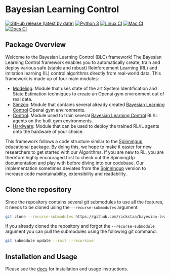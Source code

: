 # Bayesian Learning Control

[![GitHub release (latest by date)](https://img.shields.io/github/v/release/rickstaa/bayesian-learning-control)](https://github.com/rickstaa/bayesian-learning-control/releases)
[![Python 3](https://img.shields.io/badge/Python-3.9%20%7C%203.8%20%7C%203.7%20%7C%203.6-green)](https://www.python.org/)
[![Linux CI](https://github.com/rickstaa/bayesian-learning-control/workflows/Linux%20CI/badge.svg)](https://github.com/rickstaa/bayesian-learning-control/actions?query=workflow%3A%22Linux+CI%22)
[![Mac CI](https://github.com/rickstaa/bayesian-learning-control/workflows/Mac%20CI/badge.svg)](https://github.com/rickstaa/bayesian-learning-control/actions?query=workflow%3A%22Mac+CI%22)
[![Docs CI](https://github.com/rickstaa/bayesian-learning-control/workflows/Docs%20CI/badge.svg)](https://github.com/rickstaa/bayesian-learning-control/actions?query=workflow%3A%22Docs+CI%22)

## Package Overview

Welcome to the Bayesian Learning Control (BLC) framework! The Bayesian Learning Control framework enables
you to automatically create, train and deploy various safe (stable and robust) Reinforcement Learning (RL) and
Imitation learning (IL) control algorithms directly from real-world data. This framework
is made up of four main modules:

-   [Modeling](./bayesian_learning_control/modeling): Module that uses state of the art System Identification and State Estimation techniques to create an Openai gym environment out of real data.
-   [Simzoo](https://github.com/rickstaa/simzoo): Module that contains several already created [Bayesian Learning Control](https://rickstaa.github.io/bayesian-learning-control/simzoo/simzoo.html) Openai gym environments.
-   [Control](./bayesian_learning_control/control): Module used to train several [Bayesian Learning Control](https://rickstaa.github.io/bayesian-learning-control/control/control.html) RL/IL agents on the built gym environments.
-   [Hardware](./bayesian_learning_control/hardware): Module that can be used to deploy the trained RL/IL agents onto the hardware of your choice.

This framework follows a code structure similar to the [Spinningup](https://spinningup.openai.com/en/latest/) educational package. By doing this, we hope to make it easier for new researchers to get started with our Algorithms. If you are new to RL, you are therefore highly encouraged first to check out the SpinningUp documentation and play with before diving into our codebase. Our implementation sometimes deviates from the [Spinningup](https://spinningup.openai.com/en/latest/) version to increase code maintainability, extensibility and readability.

## Clone the repository

Since the repository contains several git submodules to use all the features, it needs
to be cloned using the `--recurse-submodules` argument:

```bash
git clone --recurse-submodules https://github.com/rickstaa/bayesian-learning-control.git
```

If you already cloned the repository and forgot the `--recurse-submodule` argument you
can pull the submodules using the following git command:

```bash
git submodule update --init --recursive
```

## Installation and Usage

Please see the [docs](https://rickstaa.github.io/bayesian-learning-control/) for installation and usage instructions.
